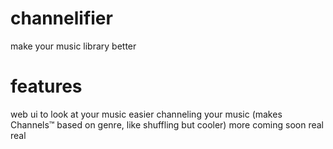 # channelifier
make your music library better

# features
web ui to look at your music easier 
channeling your music (makes Channels:tm: based on genre, like shuffling but cooler) 
more coming soon real real 
